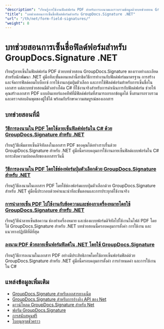 ```yaml
---
"description": "เรียนรู้การใช้งานฟิลด์ฟอร์ม PDF สำหรับการลงนามและรวบรวมข้อมูลด้วยบทช่วยสอน GroupDocs.Signature .NET เหล่านี้"
"title": "บทช่วยสอนการเซ็นชื่อฟิลด์ฟอร์มสำหรับ GroupDocs.Signature .NET"
"url": "/th/net/form-field-signatures/"
"weight": 8
---
```


# บทช่วยสอนการเซ็นชื่อฟิลด์ฟอร์มสำหรับ GroupDocs.Signature .NET

เรียนรู้ลายเซ็นในฟิลด์ฟอร์ม PDF ด้วยบทช่วยสอน GroupDocs.Signature ของเราอย่างละเอียดสำหรับนักพัฒนา .NET คู่มือทีละขั้นตอนเหล่านี้สาธิตวิธีการทำงานกับฟิลด์ฟอร์มมาตรฐาน การสร้างและจัดการฟิลด์คอมโบบ็อกซ์ การใช้งานกลุ่มปุ่มตัวเลือก และการใช้ฟิลด์ฟอร์มสำหรับการเซ็นชื่อในเอกสาร แต่ละบทช่วยสอนมีตัวอย่างโค้ด C# ที่ใช้งานจริงสำหรับการดำเนินการกับฟิลด์ฟอร์ม ช่วยให้คุณสร้างเอกสาร PDF แบบอินเทอร์แอคทีฟที่มีฟิลด์ฟอร์มที่สามารถกรอกข้อมูลได้ ซึ่งสามารถรวบรวมและตรวจสอบอินพุตของผู้ใช้ได้ พร้อมกับรักษาความสมบูรณ์ของเอกสาร

## บทช่วยสอนที่มี

### [วิธีการลงนามใน PDF โดยใช้ลายเซ็นฟิลด์ฟอร์มใน C# ด้วย GroupDocs.Signature สำหรับ .NET](./sign-pdf-form-field-signature-groupdocs-dotnet/)
เรียนรู้วิธีเพิ่มลายเซ็นดิจิทัลลงในเอกสาร PDF ของคุณได้อย่างราบรื่นด้วย GroupDocs.Signature สำหรับ .NET คู่มือนี้ครอบคลุมการใช้งานลายเซ็นฟิลด์แบบฟอร์มใน C# ยกระดับความปลอดภัยของเอกสารวันนี้

### [วิธีการลงนามใน PDF โดยใช้ช่องฟอร์มปุ่มตัวเลือกด้วย GroupDocs.Signature สำหรับ .NET](./sign-pdfs-radio-button-groupdocs-signature-net/)
เรียนรู้วิธีลงนามในเอกสาร PDF โดยใช้ช่องฟอร์มแบบปุ่มตัวเลือกด้วย GroupDocs.Signature สำหรับ .NET คู่มือนี้ประกอบด้วยคำแนะนำทีละขั้นตอนและการประยุกต์ใช้งานจริง

### [การนำลายเซ็น PDF ไปใช้งานกับข้อความและช่องกาเครื่องหมายโดยใช้ GroupDocs.Signature สำหรับ .NET](./groupdocs-signature-pdf-text-checkbox-net/)
เรียนรู้วิธีนำลายเซ็นข้อความ ช่องทำเครื่องหมาย และช่องแบบฟอร์มดิจิทัลไปใช้งานในไฟล์ PDF โดยใช้ GroupDocs.Signature สำหรับ .NET บทช่วยสอนนี้ครอบคลุมการตั้งค่า การใช้งาน และแนวทางปฏิบัติที่ดีที่สุด

### [ลงนาม PDF ด้วยลายเซ็นฟอร์มฟิลด์ใน .NET โดยใช้ GroupDocs.Signature](./sign-pdf-form-field-signature-net-groupdocs/)
เรียนรู้วิธีการลงนามในเอกสาร PDF อย่างมีประสิทธิภาพโดยใช้ลายเซ็นฟอร์มฟิลด์ด้วย GroupDocs.Signature สำหรับ .NET คู่มือนี้ครอบคลุมการตั้งค่า การกำหนดค่า และการใช้งานใน C#

## แหล่งข้อมูลเพิ่มเติม

- [GroupDocs.Signature สำหรับเอกสารทางเน็ต](https://docs.groupdocs.com/signature/net/)
- [GroupDocs.Signature สำหรับการอ้างอิง API ของ Net](https://reference.groupdocs.com/signature/net/)
- [ดาวน์โหลด GroupDocs.Signature สำหรับ Net](https://releases.groupdocs.com/signature/net/)
- [ฟอรัม GroupDocs.Signature](https://forum.groupdocs.com/c/signature)
- [การสนับสนุนฟรี](https://forum.groupdocs.com/)
- [ใบอนุญาตชั่วคราว](https://purchase.groupdocs.com/temporary-license/)